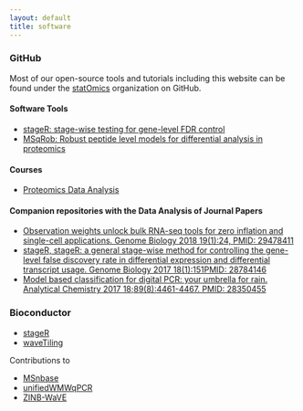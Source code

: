 ```yaml
---
layout: default
title: software
---
```


### GitHub

Most of our open-source tools and tutorials including this website can be found under the [statOmics](https://github.com/statOmics/) organization on GitHub.

#### Software Tools

- [stageR: stage-wise testing for gene-level FDR control](https://github.com/stageR)
- [MSqRob: Robust peptide level models for differential analysis in proteomics](https://github.com/MSqRob)

#### Courses

- [Proteomics Data Analysis](https://github.com/pda)

#### Companion repositories with the Data Analysis of Journal Papers

- [Observation weights unlock bulk RNA-seq tools for zero inflation and single-cell applications. Genome Biology 2018 19(1):24, PMID: 29478411](https://github.com/statOmics/zinbwaveZinger)
- [stageR, stageR: a general stage-wise method for controlling the gene-level false discovery rate in differential expression and differential transcript usage. Genome Biology 2017 18(1):151PMID: 28784146](https://github.com/statOmics/stageWiseTestingPaper)
- [Model based classification for digital PCR: your umbrella for rain. Analytical Chemistry 2017 18;89(8):4461-4467. PMID: 28350455](https://github.com/statOmics/umbrella)

### Bioconductor

- [stageR](https://bioconductor.org/packages/release/bioc/html/stageR.html)
- [waveTiling](https://bioconductor.org/packages/release/bioc/html/waveTiling.html)

Contributions to

- [MSnbase](https://bioconductor.org/packages/release/bioc/html/MSnbase.html)
- [unifiedWMWqPCR](https://bioconductor.org/packages/release/bioc/html/unifiedWMWqPCR.html)
- [ZINB-WaVE](https://bioconductor.org/packages/release/bioc/html/zinbwave.html)

